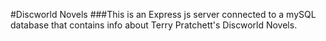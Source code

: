 #Discworld Novels
###This is an Express js server connected to a mySQL database that contains info about Terry Pratchett's Discworld Novels.
